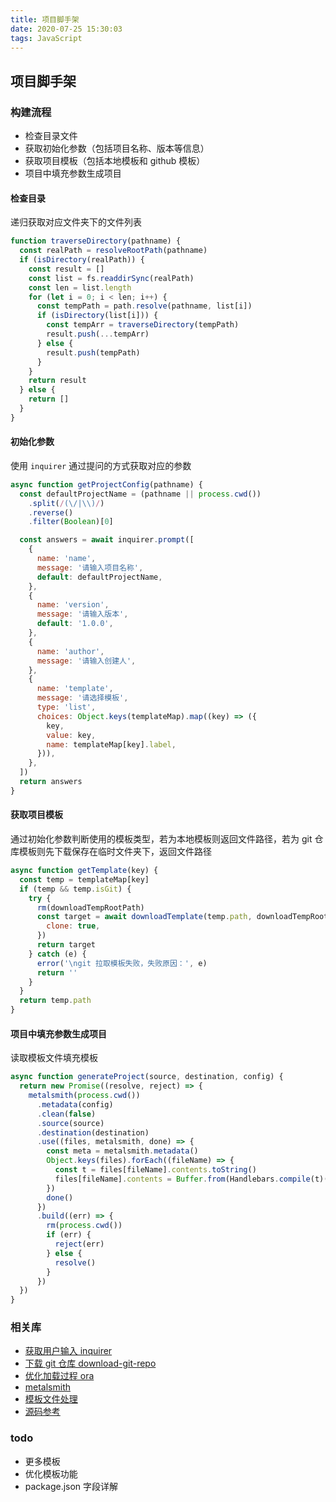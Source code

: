 ```yaml
---
title: 项目脚手架
date: 2020-07-25 15:30:03
tags: JavaScript
---
```


## 项目脚手架

### 构建流程

- 检查目录文件
- 获取初始化参数（包括项目名称、版本等信息）
- 获取项目模板（包括本地模板和 github 模板）
- 项目中填充参数生成项目

#### 检查目录

递归获取对应文件夹下的文件列表

```js
function traverseDirectory(pathname) {
  const realPath = resolveRootPath(pathname)
  if (isDirectory(realPath)) {
    const result = []
    const list = fs.readdirSync(realPath)
    const len = list.length
    for (let i = 0; i < len; i++) {
      const tempPath = path.resolve(pathname, list[i])
      if (isDirectory(list[i])) {
        const tempArr = traverseDirectory(tempPath)
        result.push(...tempArr)
      } else {
        result.push(tempPath)
      }
    }
    return result
  } else {
    return []
  }
}
```

#### 初始化参数

使用 `inquirer` 通过提问的方式获取对应的参数

```js
async function getProjectConfig(pathname) {
  const defaultProjectName = (pathname || process.cwd())
    .split(/(\/|\\)/)
    .reverse()
    .filter(Boolean)[0]

  const answers = await inquirer.prompt([
    {
      name: 'name',
      message: '请输入项目名称',
      default: defaultProjectName,
    },
    {
      name: 'version',
      message: '请输入版本',
      default: '1.0.0',
    },
    {
      name: 'author',
      message: '请输入创建人',
    },
    {
      name: 'template',
      message: '请选择模板',
      type: 'list',
      choices: Object.keys(templateMap).map((key) => ({
        key,
        value: key,
        name: templateMap[key].label,
      })),
    },
  ])
  return answers
}
```

#### 获取项目模板

通过初始化参数判断使用的模板类型，若为本地模板则返回文件路径，若为 git 仓库模板则先下载保存在临时文件夹下，返回文件路径

```js
async function getTemplate(key) {
  const temp = templateMap[key]
  if (temp && temp.isGit) {
    try {
      rm(downloadTempRootPath)
      const target = await downloadTemplate(temp.path, downloadTempRootPath, {
        clone: true,
      })
      return target
    } catch (e) {
      error('\ngit 拉取模板失败，失败原因：', e)
      return ''
    }
  }
  return temp.path
}
```

#### 项目中填充参数生成项目

读取模板文件填充模板

```js
async function generateProject(source, destination, config) {
  return new Promise((resolve, reject) => {
    metalsmith(process.cwd())
      .metadata(config)
      .clean(false)
      .source(source)
      .destination(destination)
      .use((files, metalsmith, done) => {
        const meta = metalsmith.metadata()
        Object.keys(files).forEach((fileName) => {
          const t = files[fileName].contents.toString()
          files[fileName].contents = Buffer.from(Handlebars.compile(t)(meta))
        })
        done()
      })
      .build((err) => {
        rm(process.cwd())
        if (err) {
          reject(err)
        } else {
          resolve()
        }
      })
  })
}
```

### 相关库

- [获取用户输入 inquirer](https://github.com/SBoudrias/Inquirer.js#readme)
- [下载 git 仓库 download-git-repo](https://gitlab.com/flippidippi/download-git-repo/-/tree/master)
- [优化加载过程 ora](https://github.com/sindresorhus/ora)
- [metalsmith](https://github.com/segmentio/metalsmith)
- [模板文件处理](https://github.com/handlebars-lang/handlebars.js)
- [源码参考](https://gitee.com/xuyi-emb/node-excel/tree/master/template)

### todo

- 更多模板
- 优化模板功能
- package.json 字段详解
